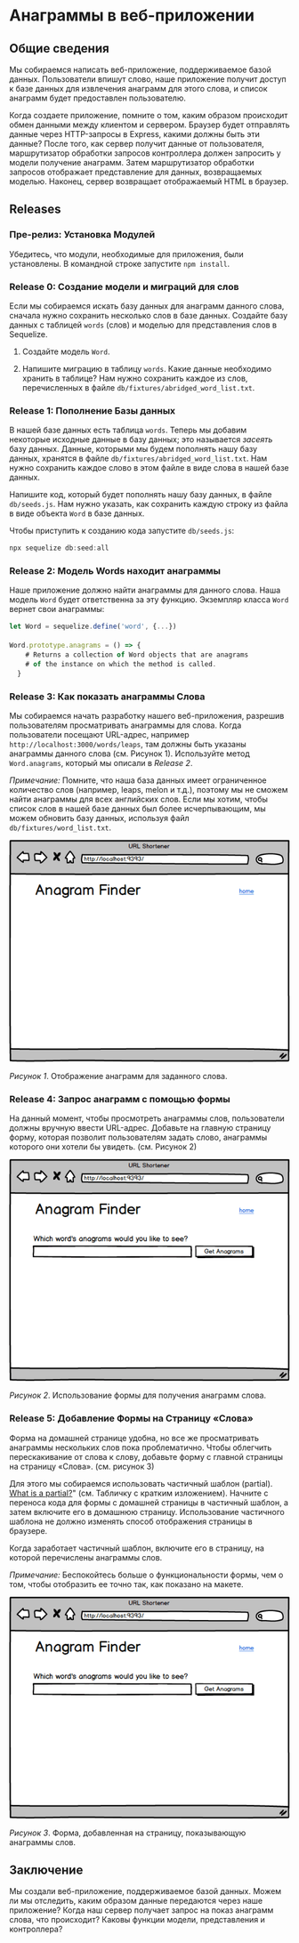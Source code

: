 # Анаграммы в веб-приложении

## Общие сведения
Мы собираемся написать веб-приложение, поддерживаемое базой данных. Пользователи впишут слово, наше приложение получит доступ к базе данных для извлечения анаграмм для этого слова, и список анаграмм будет предоставлен пользователю.

Когда создаете приложение, помните о том, каким образом происходит обмен данными между клиентом и сервером. Браузер будет отправлять данные через HTTP-запросы в Express, какими должны быть эти данные? После того, как сервер получит данные от пользователя, маршрутизатор обработки запросов контроллера должен запросить у модели получение анаграмм. Затем маршрутизатор обработки запросов отображает представление для данных, возвращаемых моделью. Наконец, сервер возвращает отображаемый HTML в браузер. 


## Releases
### Пре-релиз: Установка Модулей
Убедитесь, что модули, необходимые для приложения, были установлены. В командной строке запустите `npm install`.

### Release 0: Создание модели и миграций для слов
Если мы собираемся искать базу данных для анаграмм данного слова, сначала нужно сохранить несколько слов в базе данных. Создайте базу данных с таблицей `words` (слов) и моделью для представления слов в Sequelize.


1. Создайте модель `Word`.

2. Напишите миграцию в таблицу `words`. Какие данные необходимо хранить в таблице? Нам нужно сохранить каждое из слов, перечисленных в файле `db/fixtures/abridged_word_list.txt`.


### Release 1: Пополнение Базы данных
В нашей базе данных есть таблица `words`. Теперь мы добавим некоторые исходные данные в базу данных; это называется *засеять* базу данных. Данные, которыми мы будем пополнять нашу базу данных, хранятся в файле `db/fixtures/abridged_word_list.txt`. Нам нужно сохранить каждое слово в этом файле в виде слова в нашей базе данных. 

Напишите код, который будет пополнять нашу базу данных, в файле `db/seeds.js`. Нам нужно указать, как сохранить каждую строку из файла в виде объекта `Word` в базе данных.

Чтобы приступить к созданию кода запустите `db/seeds.js`:

```js
npx sequelize db:seed:all
```

### Release 2: Модель Words находит анаграммы
Наше приложение должно найти анаграммы для данного слова. Наша модель `Word`  будет ответственна за эту функцию. Экземпляр класса `Word` вернет свои анаграммы:

```js
let Word = sequelize.define('word', {...})

Word.prototype.anagrams = () => {
    # Returns a collection of Word objects that are anagrams
    # of the instance on which the method is called.
  }

```


### Release 3: Как показать анаграммы Слова
Мы собираемся начать разработку нашего веб-приложения, разрешив пользователям просматривать анаграммы для слова. Когда пользователи посещают URL-адрес, например `http://localhost:3000/words/leaps`, там должны быть указаны анаграммы данного слова (см. Рисунок 1). Используйте метод `Word.anagrams`, который мы описали в *Release 2*. 

*Примечание:* Помните, что наша база данных имеет ограниченное количество слов (например, leaps, melon и т.д.), поэтому мы не сможем найти анаграммы для всех английских слов. Если мы хотим, чтобы список слов в нашей базе данных был более исчерпывающим, мы можем обновить базу данных, используя файл `db/fixtures/word_list.txt`.

![mockup animation](readme-assets/word-page-animation.gif)

*Рисунок 1*.  Отображение анаграмм для заданного слова.


### Release 4: Запрос анаграмм с помощью формы
На данный момент, чтобы просмотреть анаграммы слов, пользователи должны вручную ввести URL-адрес. Добавьте на главную страницу форму, которая позволит пользователям задать слово, анаграммы которого они хотели бы увидеть. (см. Рисунок 2)

![mockup animation](readme-assets/form-animation.gif)

*Рисунок 2*.  Использование формы для получения анаграмм слова. 


### Release 5: Добавление Формы на Страницу «Слова»
Форма на домашней странице удобна, но все же просматривать анаграммы нескольких слов пока проблематично. Чтобы облегчить перескакивание от слова к слову, добавьте форму с главной страницы на страницу «Слова». (см. рисунок 3)

Для этого мы собираемся использовать частичный шаблон (partial). [What is a partial?][partials in handlebars]" (см. Табличку с кратким изложением). Начните с переноса кода для формы с домашней страницы в частичный шаблон, а затем включите его в  домашнюю страницу. Использование частичного шаблона не должно изменять способ отображения страницы в браузере.

Когда заработает частичный шаблон, включите его в страницу, на которой перечислены анаграммы слов.

*Примечание:* Беспокойтесь больше о функциональности формы, чем о том, чтобы отобразить ее точно так, как показано на макете.

![mockup animation](readme-assets/form-on-page.gif)

*Рисунок 3*.  Форма, добавленная на страницу, показывающую анаграммы слов.

## Заключение
Мы создали веб-приложение, поддерживаемое базой данных. Можем ли мы отследить, каким образом данные передаются через наше приложение? Когда наш сервер получает запрос на показ анаграмм слова, что происходит? Каковы функции модели, представления и контроллера?


[form animation]: readme-assets/form-animation.gif
[form on page]: readme-assets/form-on-page.gif
[word page animation]: readme-assets/word-page-animation.gif
[partials in handlebars]: https://handlebarsjs.com/partials.html


